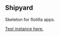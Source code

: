 Shipyard
--------

Skeleton for flotilla apps.

[Test instance here.](http://rodarmor-shipyard.appspot.com)
